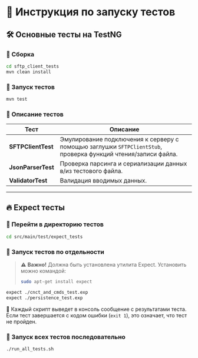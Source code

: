 # 📌 Инструкция по запуску тестов

## 🛠 Основные тесты на TestNG

### 🔹 Сборка
```sh
cd sftp_client_tests
mvn clean install
```

### 🔹 Запуск тестов
```sh
mvn test
```

### 🔹 Описание тестов
| Тест | Описание |
|------|----------|
| **SFTPClientTest** | Эмулирование подключения к серверу с помощью заглушки `SFTPClientStub`, проверка функций чтения/записи файла. |
| **JsonParserTest** | Проверка парсинга и сериализации данных в/из тестового файла. |
| **ValidatorTest** | Валидация вводимых данных. |

---

## 🔥 Expect тесты

### 📍 Перейти в директорию тестов
```sh
cd src/main/test/expect_tests
```

### 🔹 Запуск тестов по отдельности
> ⚠️ **Важно!** Должна быть установлена утилита Expect. Установить можно командой:
> ```sh
> sudo apt-get install expect
> ```

```sh
expect ./cnct_and_cmds_test.exp
expect ./persistence_test.exp
```
📌 Каждый скрипт выведет в консоль сообщение с результатами теста.
Если тест завершается с кодом ошибки (`exit 1`), это означает, что тест не пройден.

### 🔹 Запуск всех тестов последовательно
```sh
./run_all_tests.sh
```

